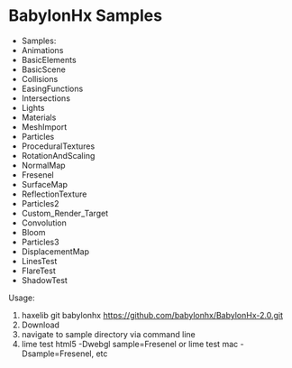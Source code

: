 BabylonHx Samples
=========

* Samples:
* Animations
* BasicElements
* BasicScene
* Collisions
* EasingFunctions
* Intersections
* Lights
* Materials
* MeshImport
* Particles
* ProceduralTextures
* RotationAndScaling
* NormalMap
* Fresenel
* SurfaceMap
* ReflectionTexture
* Particles2
* Custom_Render_Target
* Convolution
* Bloom
* Particles3
* DisplacementMap
* LinesTest
* FlareTest
* ShadowTest


Usage:

1. haxelib git babylonhx https://github.com/babylonhx/BabylonHx-2.0.git
2. Download
3. navigate to sample directory via command line
4. lime test html5 -Dwebgl sample=Fresenel or lime test mac -Dsample=Fresenel,  etc




